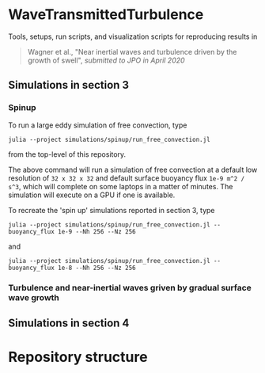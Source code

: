 # WaveTransmittedTurbulence

Tools, setups, run scripts, and visualization scripts for reproducing results in 

> Wagner et al., "Near inertial waves and turbulence driven by the growth of swell", _submitted to JPO in April 2020_

## Simulations in section 3

### Spinup

To run a large eddy simulation of free convection, type

```
julia --project simulations/spinup/run_free_convection.jl
```

from the top-level of this repository.

The above command will run a simulation of free convection at a default low resolution of `32 x 32 x 32` and default surface buoyancy flux `1e-9 m^2 / s^3`, which will complete on some laptops in a matter of minutes.
The simulation will execute on a GPU if one is available.

To recreate the 'spin up' simulations reported in section 3, type

```
julia --project simulations/spinup/run_free_convection.jl --buoyancy_flux 1e-9 --Nh 256 --Nz 256
```

and

```
julia --project simulations/spinup/run_free_convection.jl --buoyancy_flux 1e-8 --Nh 256 --Nz 256
```

### Turbulence and near-inertial waves griven by gradual surface wave growth

## Simulations in section 4

# Repository structure
